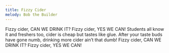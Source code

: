 ```yaml
---
title: Fizzy Cider
melody: Bob the Builder
---
```


Fizzy cider, CAN WE DRINK IT?
Fizzy cider, YES WE CAN!
Students all know it and freshers too,
cider is cheap but tastes like glue.
After your taste buds have gone numb,
drinking more cider ain’t that dumb!
Fizzy cider, CAN WE DRINK IT?
Fizzy cider, YES WE CAN!
